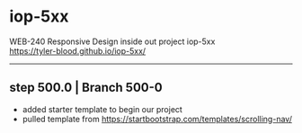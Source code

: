 # iop-5xx

WEB-240 Responsive Design inside out project iop-5xx  
<https://tyler-blood.github.io/iop-5xx/>  

---

## step 500.0 | Branch 500-0

- added starter template to begin our project  
- pulled template from <https://startbootstrap.com/templates/scrolling-nav/>
